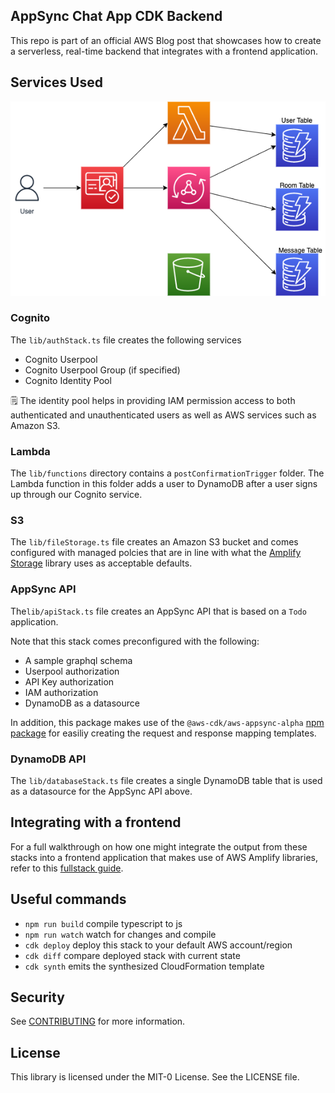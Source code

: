 ## AppSync Chat App CDK Backend

This repo is part of an official AWS Blog post that showcases how to create a serverless, real-time backend that integrates with a frontend application.

## Services Used

![service diagram](./diagram.png)

### Cognito

The `lib/authStack.ts` file creates the following services

- Cognito Userpool
- Cognito Userpool Group (if specified)
- Cognito Identity Pool

🗒️ The identity pool helps in providing IAM permission access to both authenticated and unauthenticated users as well as AWS services such as Amazon S3.

### Lambda

The `lib/functions` directory contains a `postConfirmationTrigger` folder. The Lambda function in this folder adds a user to DynamoDB after a user signs up through our Cognito service.

### S3

The `lib/fileStorage.ts` file creates an Amazon S3 bucket and comes configured with managed polcies that are in line with what the [Amplify Storage](https://docs.amplify.aws/cli/storage/import/#configuring-iam-role-to-use-amplify-recommended-policies) library uses as acceptable defaults.

### AppSync API

The`lib/apiStack.ts` file creates an AppSync API that is based on a `Todo` application.

Note that this stack comes preconfigured with the following:

- A sample graphql schema
- Userpool authorization
- API Key authorization
- IAM authorization
- DynamoDB as a datasource

In addition, this package makes use of the `@aws-cdk/aws-appsync-alpha` [npm package](https://www.npmjs.com/package/@aws-cdk/aws-appsync-alpha) for easiliy creating the request and response mapping templates.

### DynamoDB API

The `lib/databaseStack.ts` file creates a single DynamoDB table that is used as a datasource for the AppSync API above.

## Integrating with a frontend

For a full walkthrough on how one might integrate the output from these stacks into a frontend application that makes use of AWS Amplify libraries, refer to this [fullstack guide](https://blog.focusotter.com/the-fullstack-guide-to-creating-appsync-apis-with-the-aws-cdk#heading-interacting-with-a-nextjs-frontend).

## Useful commands

- `npm run build` compile typescript to js
- `npm run watch` watch for changes and compile
- `cdk deploy` deploy this stack to your default AWS account/region
- `cdk diff` compare deployed stack with current state
- `cdk synth` emits the synthesized CloudFormation template

## Security

See [CONTRIBUTING](CONTRIBUTING.md#security-issue-notifications) for more information.

## License

This library is licensed under the MIT-0 License. See the LICENSE file.
